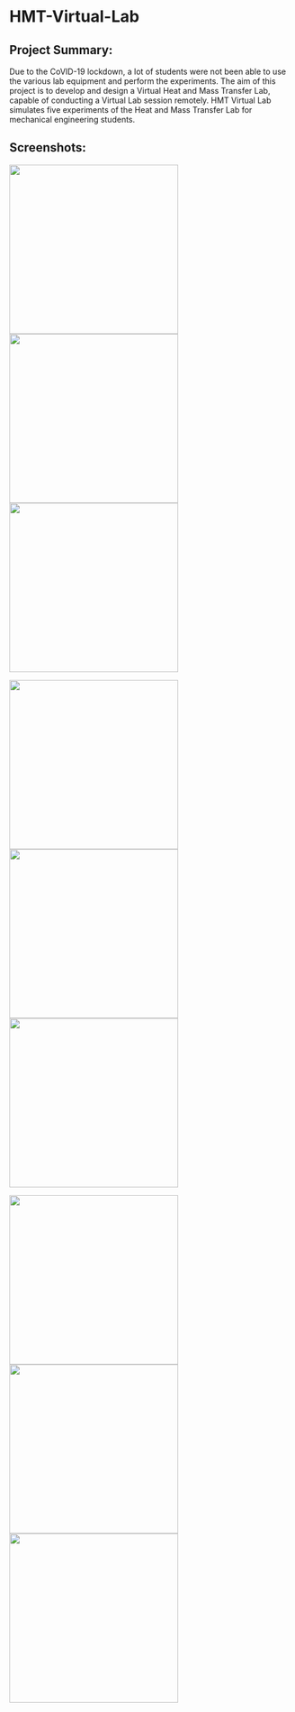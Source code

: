 # HMT-Virtual-Lab
## Project Summary:
Due to the CoVID-19 lockdown, a lot of students were not been able to use the various lab equipment and perform the experiments.
The aim of this project is to develop and design a Virtual Heat and Mass Transfer Lab, capable of conducting a Virtual Lab session remotely. 
HMT Virtual Lab simulates five experiments of the Heat and Mass Transfer Lab for mechanical engineering students.

## Screenshots:
<p float="left">
<img src="https://user-images.githubusercontent.com/54908741/189826846-b760d34d-deb9-4122-8a94-feb35ddaf6a5.jpeg" width="300">
<img src="https://user-images.githubusercontent.com/54908741/189826830-42bcc0c8-9315-4c25-9280-ccd7e01623c7.jpeg" width="300"> 
<img src="https://user-images.githubusercontent.com/54908741/189826881-147a1861-d888-47bb-8628-b11c93e43f36.jpeg" width="300">
</p>

<p float="left">
<img src="https://user-images.githubusercontent.com/54908741/189826899-9fad9aeb-1d1c-49b1-b174-7ba88f897d7a.jpeg" width="300">
<img src="https://user-images.githubusercontent.com/54908741/189826917-024c1ea9-a0ce-41fc-9e7f-e02ad482a2f6.jpeg" width="300"> 
<img src="https://user-images.githubusercontent.com/54908741/189826926-702ee906-783e-4fd2-a1af-515ee5d367be.jpeg" width="300">
</p>

<p float="left">
<img src="https://user-images.githubusercontent.com/54908741/189826944-637d4a35-c6ef-4e85-98bc-d0884f9b8f51.jpeg" width="300">
<img src="https://user-images.githubusercontent.com/54908741/189826958-217199cf-f206-4a1f-9153-91f5265b2169.jpeg" width="300"> 
<img src="https://user-images.githubusercontent.com/54908741/189826968-5b579b75-f3f2-429a-be58-6b52e13cb46b.jpeg" width="300">
</p>
